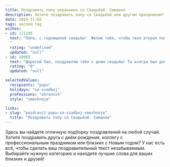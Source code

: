 ```yaml
---
title: Поздравить папу охранника со Свадьбой. Смешное
description: Хотите поздравить папу со Свадьбой или другим праздником? Наш ИИ создаст незабываемое поздравление, а вы обязательно выделитесь среди других.  
date: 2024-11-03
tags: second tag
wishes:
- id: 111295
  text: "Папа, с годовщиной свадьбы!  Желаю тебе, чтобы твоя вторая половинка всегда была под надежной охраной — твоей, разумеется!  Пусть в вашей жизни будет меньше тревог, чем ты привык предотвращать на работе, и больше радости, чем задерживающихся посетителей!  Счастья вам и долгих лет семейного,  спокойного (для тебя, в первую очередь!) благополучия!
  "
  rating: "undefined"
  updated: "null"
- id: 18905
  text: "Дорогой Пап, поздравляю тебя с днем свадьбы! Ты всегда был для меня настоящим охранником, но теперь ты защищаешь не только дом, но и сердце мамы. Пусть ваша любовь будет такой же надежной, как твоя стража на посту, и пусть в вашем доме всегда царит мир, как в зоне, где ты стоишь дежурство. Смех и улыбки – это то, что ты обеспечиваешь и на работе, и дома. Желаю вам быть счастливыми, как два охранника на смене, которые знают, что за ними все под контролем! С днем свадьбы!"
  rating: "0"
  updated: "null"

selectedValues:
  recipients: "papu"
  holidays: "so-svadboj"
  professions: "ohrannik"
  style: "smeshnoje"

links:
- slug: "pozdravit-papu-so-svadboj-smeshnoje"
  title: "Поздравить папу со Свадьбой. Смешное"
---
```


Здесь вы найдете отличную подборку поздравлений на любой случай. 
Хотите поздравить друга с днём рождения, коллегу с профессиональным праздником или близких с Новым годом? У нас есть всё, чтобы сделать ваш поздравительный текст незабываемым. Выбирайте нужную категорию и находите лучшие слова для ваших близких и друзей!
